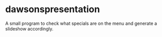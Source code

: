 # dawsonspresentation

A small program to check what specials are on the menu and generate a slideshow accordingly.